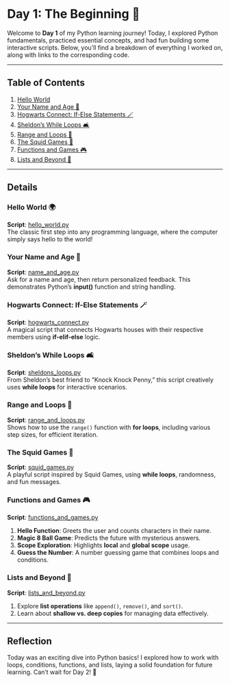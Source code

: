 # Day 1: The Beginning 🌟  

Welcome to **Day 1** of my Python learning journey! Today, I explored Python fundamentals, practiced essential concepts, and had fun building some interactive scripts. Below, you’ll find a breakdown of everything I worked on, along with links to the corresponding code.

---

## Table of Contents  

1. [Hello World](#hello-world) 
2. [Your Name and Age 🤔](#your-name-and-age-🤔)  
3. [Hogwarts Connect: If-Else Statements 🪄](#hogwarts-connect-if-else-statements-🪄)  
4. [Sheldon’s While Loops 🛋️](#sheldon’s-while-loops-🛋️)  
5. [Range and Loops 🔁](#range-and-loops-🔁)  
6. [The Squid Games 🦑](#the-squid-games-🦑)  
7. [Functions and Games 🎮](#functions-and-games-🎮)  
8. [Lists and Beyond 📜](#lists-and-beyond-📜)  

---

## Details  

### Hello World 🌍  
**Script**: [hello_world.py](Hello_World.ipynb)  
The classic first step into any programming language, where the computer simply says hello to the world!  

### Your Name and Age 🤔  
**Script**: [name_and_age.py](Input.ipynb)  
Ask for a name and age, then return personalized feedback. This demonstrates Python’s **input()** function and string handling.  

### Hogwarts Connect: If-Else Statements 🪄  
**Script**: [hogwarts_connect.py](ifElse.ipynb)  
A magical script that connects Hogwarts houses with their respective members using **if-elif-else** logic.  

### Sheldon’s While Loops 🛋️  
**Script**: [sheldons_loops.py](while.ipynb)  
From Sheldon’s best friend to “Knock Knock Penny,” this script creatively uses **while loops** for interactive scenarios.  

### Range and Loops 🔁  
**Script**: [range_and_loops.py](forLoop.ipynb)  
Shows how to use the `range()` function with **for loops**, including various step sizes, for efficient iteration.  

### The Squid Games 🦑  
**Script**: [squid_games.py](builtInFunctions.ipynb)  
A playful script inspired by Squid Games, using **while loops**, randomness, and fun messages.  

### Functions and Games 🎮  
**Script**: [functions_and_games.py](function.ipynb)  
1. **Hello Function**: Greets the user and counts characters in their name.  
2. **Magic 8 Ball Game**: Predicts the future with mysterious answers.  
3. **Scope Exploration**: Highlights **local** and **global scope** usage.  
4. **Guess the Number**: A number guessing game that combines loops and conditions.  

### Lists and Beyond 📜  
**Script**: [lists_and_beyond.py](Lists.ipynb)  
1. Explore **list operations** like `append()`, `remove()`, and `sort()`.  
2. Learn about **shallow vs. deep copies** for managing data effectively.  

---

## Reflection  

Today was an exciting dive into Python basics! I explored how to work with loops, conditions, functions, and lists, laying a solid foundation for future learning. Can’t wait for Day 2! 🚀  
